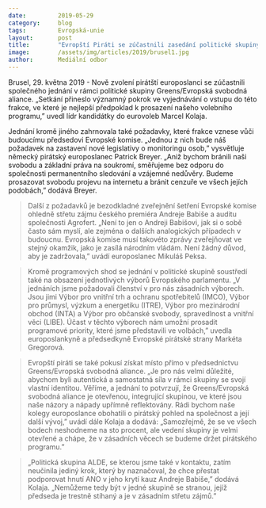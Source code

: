 ```yaml
---
date:         2019-05-29
category:     blog
tags:         Evropská-unie
layout:       post
title:        "Evropští Piráti se zúčastnili zasedání politické skupiny Evropského parlamentu Greens/Evropská svobodná aliance"
image:        /assets/img/articles/2019/brusel1.jpg
author:       Mediální odbor
---
```



Brusel, 29. května 2019 - Nově zvolení pirátští europoslanci se zúčastnili společného jednání v rámci politické skupiny Greens/Evropská svobodná aliance. „Setkání přineslo významný pokrok ve vyjednávání o vstupu do této frakce, ve které je nejlepší předpoklad k prosazení našeho volebního programu,” uvedl lídr kandidátky do eurovoleb Marcel Kolaja.

Jednání kromě jiného zahrnovala také požadavky, které frakce vznese vůči budoucímu předsedovi Evropské komise. „Jednou z nich bude náš požadavek na zastavení nové legislativy o monitoringu osob,” vysvětluje německý pirátský europoslanec Patrick Breyer. „Aniž bychom bránili naši svobodu a základní práva na soukromí, směřujeme bez odporu do společnosti permanentního sledování a vzájemné nedůvěry. Budeme prosazovat svobodu projevu na internetu a bránit cenzuře ve všech jejích podobách,” dodává Breyer.

> Další z požadavků je bezodkladné zveřejnění šetření Evropské komise ohledně střetu zájmu českého premiéra Andreje Babiše a auditu společnosti Agrofert. „Není to jen o Andreji Babišovi, jak si o sobě často sám myslí, ale zejména o dalších analogických případech v budoucnu. Evropská komise musí takovéto zprávy zveřejňovat ve stejný okamžik, jako je zasílá národním vládám. Není žádný důvod, aby je zadržovala,” uvádí europoslanec Mikuláš Peksa.

> Kromě programových shod se jednání v politické skupině soustředí také na obsazení jednotlivých výborů Evropského parlamentu. „V jednáních jsme požadovali členství v pro nás zásadních výborech. Jsou jimi Výbor pro vnitřní trh a ochranu spotřebitelů (IMCO), Výbor pro průmysl, výzkum a energetiku (ITRE), Výbor pro mezinárodní obchod (INTA) a Výbor pro občanské svobody, spravedlnost a vnitřní věci (LIBE). Účast v těchto výborech nám umožní prosadit programové priority, které jsme představili ve volbách,” uvedla europoslankyně a předsedkyně Evropské pirátské strany Markéta Gregorová.

> Evropští piráti se také pokusí získat místo přímo v předsednictvu Greens/Evropská svobodná aliance. „Je pro nás velmi důležité, abychom byli autentická a samostatná síla v rámci skupiny se svojí vlastní identitou. Věříme, a jednání to potvrzují, že Greens/Evropská svobodná aliance je otevřenou, integrující skupinou, ve které jsou naše názory a nápady upřímně reflektovány. Rádi bychom naše kolegy europoslance obohatili o pirátský pohled na společnost a její další vývoj,” uvádí dále Kolaja a dodává: „Samozřejmě, že se ve všech bodech neshodneme na sto procent, ale vedení skupiny je velmi otevřené a chápe, že v zásadních věcech se budeme držet pirátského programu.”

> „Politická skupina ALDE, se kterou jsme také v kontaktu, zatím neučinila jediný krok, který by naznačoval, že chce přestat podporovat hnutí ANO v jeho krytí kauz Andreje Babiše,” dodává Kolaja. „Nemůžeme tedy být v jedné skupině se stranou, jejíž předseda je trestně stíhaný a je v zásadním střetu zájmů.”
